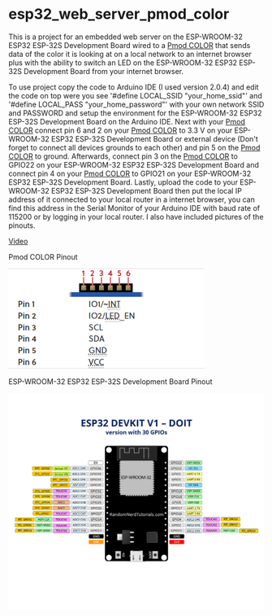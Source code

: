 # esp32_web_server_pmod_color

This is a project for an embedded web server on the ESP-WROOM-32 ESP32 ESP-32S Development Board wired to a <a href="https://digilent.com/reference/pmod/pmodcolor/start">Pmod COLOR<a> that sends data of the color it is looking at on a local network to an internet browser plus with the ability to switch an LED on the ESP-WROOM-32 ESP32 ESP-32S Development Board from your internet browser.

To use project copy the code to Arduino IDE (I used version 2.0.4) and edit the code on top were you see '#define LOCAL_SSID "your_home_ssid"' and '#define LOCAL_PASS "your_home_password"' with your own network SSID and PASSWORD and setup the environment for the ESP-WROOM-32 ESP32 ESP-32S Development Board on the Arduino IDE. Next with your <a href="https://digilent.com/reference/pmod/pmodcolor/start">Pmod COLOR<a> connect pin 6 and 2 on your <a href="https://digilent.com/reference/pmod/pmodcolor/start">Pmod COLOR<a> to 3.3 V on your ESP-WROOM-32 ESP32 ESP-32S Development Board or external device (Don't forget to connect all devices grounds to each other) and pin 5 on the <a href="https://digilent.com/reference/pmod/pmodcolor/start">Pmod COLOR<a> to ground. Afterwards, connect pin 3 on the <a href="https://digilent.com/reference/pmod/pmodcolor/start">Pmod COLOR<a> to GPIO22 on your ESP-WROOM-32 ESP32 ESP-32S Development Board and connect pin 4 on your <a href="https://digilent.com/reference/pmod/pmodcolor/start">Pmod COLOR<a> to GPIO21 on your ESP-WROOM-32 ESP32 ESP-32S Development Board. Lastly, upload the code to your ESP-WROOM-32 ESP32 ESP-32S Development Board then put the local IP address of it connected to your local router in a internet browser, you can find this address in the Serial Monitor of your Arduino IDE with baud rate of 115200 or by logging in your local router. I also have included pictures of the pinouts.

<a href="https://www.linkedin.com/posts/mftootoonchi_check-out-my-embedded-web-server-on-the-esp32-activity-7056757983413768192-bnvJ?utm_source=share&utm_medium=member_desktop">Video<a>

Pmod COLOR Pinout

![pic1](pictures/Pmod_COLOR_Pinout.png)

ESP-WROOM-32 ESP32 ESP-32S Development Board Pinout

![pic1](pictures/ESP-WROOM-32_ESP32_ESP-32S_Development_Board_Pinout.png)
